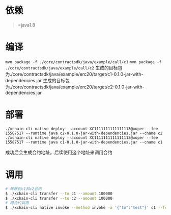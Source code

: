 # 依赖
>=java1.8

# 编译

`mvn package -f ./core/contractsdk/java/example/call/c1`
`mvn package -f ./core/contractsdk/java/example/call/c2`
生成的目标包为./core/contractsdk/java/example/erc20/target/c1-0.1.0-jar-with-dependencies.jar
生成的目标包为./core/contractsdk/java/example/erc20/target/c2-0.1.0-jar-with-dependencies.jar

# 部署

`./xchain-cli native deploy --account XC1111111111111113@xuper --fee 15587517 --runtime java c2-0.1.0-jar-with-dependencies.jar --cname c2`
`./xchain-cli native deploy --account XC1111111111111113@xuper --fee 15587517 --runtime java c1-0.1.0-jar-with-dependencies.jar --cname c1`

成功后会生成合约地址，后续使用这个地址来调用合约

# 调用

``` bash
# 转账到c1和c2合约
$ ./xchain-cli transfer --to c1 --amount 100000
$ ./xchain-cli transfer --to c2 --amount 100000
# 跨合约调用
$ ./xchain-cli native invoke --method invoke -a '{"to":"test"}' c1 --fee 200000
```